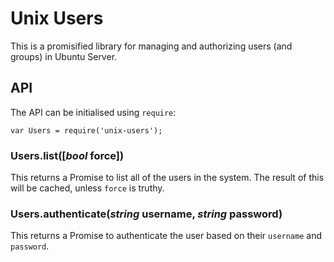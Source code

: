 # Unix Users

This is a promisified library for managing and authorizing users (and groups) in Ubuntu Server.

## API

The API can be initialised using `require`:

    var Users = require('unix-users');

### Users.list([*bool* force])

This returns a Promise to list all of the users in the system. The result of this will be cached, unless `force` is truthy.

### Users.authenticate(*string* username, *string* password)

This returns a Promise to authenticate the user based on their `username` and `password`.
